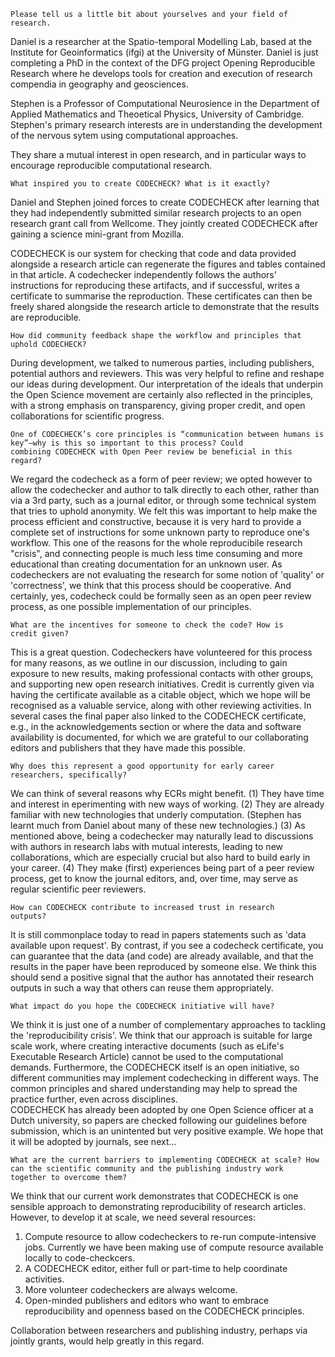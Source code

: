 
    Please tell us a little bit about yourselves and your field of research.

Daniel is a researcher at the Spatio-temporal Modelling Lab, based at
the Institute for Geoinformatics (ifgi) at the University of
Münster. Daniel is just completing a PhD in the context of the DFG project
Opening Reproducible Research where he develops tools for creation and
execution of research compendia in geography and geosciences.

Stephen is a Professor of Computational Neurosience in the Department
of Applied Mathematics and Theoetical Physics, University of
Cambridge.  Stephen's primary research interests are in understanding
the development of the nervous sytem using computational approaches.

They share a mutual interest in open research, and in particular ways
to encourage reproducible computational research.


    What inspired you to create CODECHECK? What is it exactly?
	
Daniel and Stephen joined forces to create CODECHECK after learning
that they had independently submitted similar research projects to an
open research grant call from Wellcome.  They jointly created
CODECHECK after gaining a science mini-grant from Mozilla.

CODECHECK is our system for checking that code and data provided alongside
a research article can regenerate the figures and tables contained in
that article.  A codechecker independently follows the authors' instructions
for reproducing these artifacts, and if successful, writes a
certificate to summarise the reproduction.  These certificates can
then be freely shared alongside the research article to demonstrate
that the results are reproducible.

    How did community feedback shape the workflow and principles that
	uphold CODECHECK?

During development, we talked to numerous parties, including
publishers, potential authors and reviewers.  This was very helpful to
refine and reshape our ideas during development.  Our interpretation of
the ideals that underpin the Open Science movement are certainly also
reflected in the principles, with a strong emphasis on transparency,
giving proper credit, and open collaborations for scientific progress.

    One of CODECHECK’s core principles is “communication between humans is key”—why is this so important to this process? Could
    combining CODECHECK with Open Peer review be beneficial in this regard?

We regard the codecheck as a form of peer review; we opted however to
allow the codechecker and author to talk directly to each other,
rather than via a 3rd party, such as a journal editor, or through some
technical system that tries to uphold anonymity.  We felt this
was important to help make the process efficient and constructive, because
it is very hard to provide a complete set of instructions for some unknown
party to reproduce one's workflow. This one of the reasons for the whole
reproducibile research "crisis", and connecting people is much less time
consuming and more educational than creating documentation for an unknown
user.
As codecheckers are not evaluating the research for some notion of
'quality' or 'correctness', we think that this process should be
cooperative.  And certainly, yes, codecheck could be formally seen as
an open peer review process, as one possible implementation of our
principles.

    What are the incentives for someone to check the code? How is
	credit given?
	
This is a great question.  Codecheckers have volunteered for this
process for many reasons, as we outline in our discussion, including
to gain exposure to new results, making professional contacts with
other groups, and supporting new open research initiatives.  Credit is
currently given via having the certificate available as a citable
object, which we hope will be recognised as a valuable service, along
with other reviewing activities.  In several cases the final paper
also linked to the CODECHECK certificate, e.g., in the acknowledgements
section or where the data and software availability is documented,
for which we are grateful to our collaborating editors and publishers
that they have made this possible.

    Why does this represent a good opportunity for early career
	researchers, specifically?
	
We can think of several reasons why ECRs might benefit.  (1) They have
time and interest in eperimenting with new ways of working.  (2) They
are already familiar with new technologies that underly computation.
(Stephen has learnt much from Daniel about many of these new
technologies.) (3) As mentioned above, being a codechecker may
naturally lead to discussions with authors in research labs with
mutual interests, leading to new collaborations, which are especially
crucial but also hard to build early in your career.
(4) They make (first) experiences being part of a peer review process,
get to know the journal editors, and, over time, may serve as regular
scientific peer reviewers.

    How can CODECHECK contribute to increased trust in research
	outputs?

It is still commonplace today to read in papers statements such as
'data available upon request'.  By contrast, if you see a codecheck
certificate, you can guarantee that the data (and code) are already
available, and that the results in the paper have been reproduced by
someone else.  We think this should send a positive signal that the
author has annotated their research outputs in such a way that others
can reuse them appropriately.

    What impact do you hope the CODECHECK initiative will have?

We think it is just one of a number of complementary approaches to
tackling the 'reproducibility crisis'.  We think that our approach is
suitable for large scale work, where creating interactive documents
(such as eLife's Executable Research Article) cannot be used to the
computational demands.  Furthermore, the CODECHECK itself is an open
initiative, so different communities may implement codechecking in
different ways.  The common principles and shared understanding may
help to spread the practice further, even across disciplines.  
CODECHECK has already been adopted by one Open Science officer at a
Dutch university, so papers are checked following our guidelines
before submission, which is an unintented but very positive example.
We hope that it will be adopted by journals, see next...

    What are the current barriers to implementing CODECHECK at scale? How can the scientific community and the publishing industry work
    together to overcome them?

We think that our current work demonstrates that CODECHECK is one
sensible approach to demonstrating reproducibility of research
articles.  However, to develop it at scale, we need several resources:
1. Compute resource to allow codecheckers to re-run compute-intensive
   jobs.  Currently we have been making use of compute resource available
   locally to code-checkcers.
2. A CODECHECK editor, either full or part-time to help coordinate activities.
3. More volunteer codecheckers are always welcome.
4. Open-minded publishers and editors who want to embrace reproducibility
   and openness based on the CODECHECK principles.

Collaboration between researchers and publishing industry,
perhaps via jointly grants, would help greatly in this regard.

